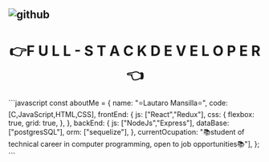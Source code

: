![github](https://user-images.githubusercontent.com/88913545/158157001-31fd6e94-da79-44b6-b471-66e3717f83b9.png)
 ----------------------------------------------------------------------------------------------------------------------------------------------------------------------------------------------------------
 <h1 align="center">👉F U L L - S T A C K     D E V E L O P E R👈</h1>
```javascript
const aboutMe = {
  name: "⭐Lautaro Mansilla⭐",
  code: [C,JavaScript,HTML,CSS],
  frontEnd: {
    js: ["React","Redux"],
    css: {
          flexbox: true,
          grid: true,
        },
  },
  backEnd: {
    js: ["NodeJs","Express"],
    dataBase: ["postgresSQL"],
    orm: ["sequelize"],
  },
  currentOcupation: "📚student of technical career in computer programming, open to job opportunities📚"],
};
  ```
